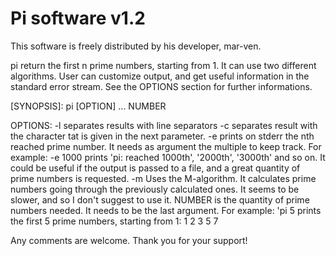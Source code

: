 # Pi software v1.2

This software is freely distributed by his developer, mar-ven.

pi return the first n prime numbers, starting from 1.
It can use two different algorithms.
User can customize output, and get useful information in the standard error stream.
See the OPTIONS section for further informations.

[SYNOPSIS]: pi [OPTION] ... NUMBER

OPTIONS:
     -l separates results with line separators
     -c separates result with the character tat is given in the next parameter.
     -e prints on stderr the nth reached prime number.
        It needs as argument the multiple to keep track.
        For example: -e 1000 prints 'pi: reached 1000th', '2000th', '3000th' and so on.
        It could be useful if the output is passed to a file, and a great quantity of prime numbers is requested.
     -m Uses the M-algorithm. It calculates prime numbers going through the previously calculated ones.
        It seems to be slower, and so I don't suggest to use it.
NUMBER is the quantity of prime numbers needed.
        It needs to be the last argument.
        For example: 'pi 5 prints the first 5 prime numbers, starting from 1:
        1 2 3 5 7


Any comments are welcome.
Thank you for your support!

